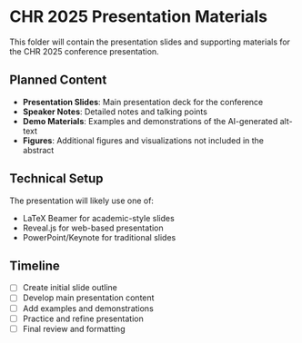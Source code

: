 # CHR 2025 Presentation Materials

This folder will contain the presentation slides and supporting materials for the CHR 2025 conference presentation.

## Planned Content

- **Presentation Slides**: Main presentation deck for the conference
- **Speaker Notes**: Detailed notes and talking points
- **Demo Materials**: Examples and demonstrations of the AI-generated alt-text
- **Figures**: Additional figures and visualizations not included in the abstract

## Technical Setup

The presentation will likely use one of:

- LaTeX Beamer for academic-style slides
- Reveal.js for web-based presentation
- PowerPoint/Keynote for traditional slides

## Timeline

- [ ] Create initial slide outline
- [ ] Develop main presentation content
- [ ] Add examples and demonstrations
- [ ] Practice and refine presentation
- [ ] Final review and formatting
